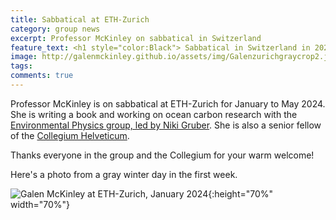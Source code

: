 ```yaml
---
title: Sabbatical at ETH-Zurich
category: group news
excerpt: Professor McKinley on sabbatical in Switzerland
feature_text: <h1 style="color:Black"> Sabbatical in Switzerland in 2024 </h1>
image: http://galenmckinley.github.io/assets/img/Galenzurichgraycrop2.jpg
tags: 
comments: true
---
```


Professor McKinley is on sabbatical at ETH-Zurich for January to May 2024. She is writing a book and working on ocean carbon research with the [Environmental Physics group, led by Niki Gruber](https://up.ethz.ch).  She is also a senior fellow of the [Collegium Helveticum](https://collegium.ethz.ch). 

Thanks everyone in the group and the Collegium for your warm welcome!

Here's a photo from a gray winter day in the first week. 

![Galen McKinley at ETH-Zurich, January 2024]({{site.baseurl}}/assets/img/Galenzurichgray.jpg){:height="70%" width="70%"} 